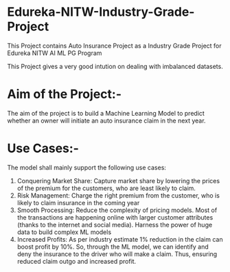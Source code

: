 # Edureka-NITW-Industry-Grade-Project

This Project contains Auto Insurance Project as a Industry Grade Project for Edureka NITW AI ML PG Program

This Project gives a very good intution on dealing with imbalanced datasets.


# Aim of the Project:-
The aim of the project is to build a Machine Learning Model to predict whether an owner will initiate an auto insurance claim in the next year.


# Use Cases:-
The model shall mainly support the following use cases:
1. Conquering Market Share: Capture market share by lowering the prices of the premium for the customers, who are least likely to claim.
2. Risk Management: Charge the right premium from the customer, who is likely to claim insurance in the coming year
3. Smooth Processing: Reduce the complexity of pricing models. Most of the transactions are happening online with larger customer attributes (thanks to the internet and social media). Harness the power of huge data to build complex ML models
4. Increased Profits: As per industry estimate 1% reduction in the claim can boost profit by 10%. So, through the ML model, we can identify and deny the insurance to the driver who will make a claim. Thus, ensuring reduced claim outgo and increased profit.


